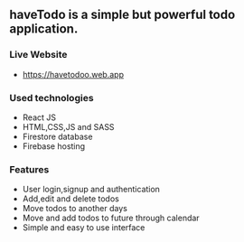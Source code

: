 ## haveTodo is a simple but powerful todo application.

### Live Website
* https://havetodoo.web.app

### Used technologies
* React JS
* HTML,CSS,JS and SASS
* Firestore database
* Firebase hosting


### Features
* User login,signup and authentication
* Add,edit and delete todos
* Move todos to another days
* Move and add todos to future through calendar
* Simple and easy to use interface
